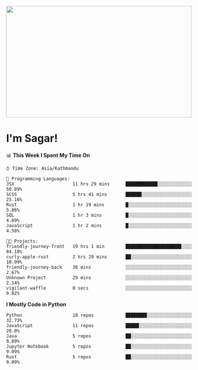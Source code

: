 
<img src="https://media.giphy.com/media/3ornk57KwDXf81rjWM/giphy.gif" width="500" height="300" frameBorder="0" class="giphy-embed" allowFullScreen></img>

#   I'm Sagar!

<!--START_SECTION:waka-->
📊 **This Week I Spent My Time On** 

```text
⌚︎ Time Zone: Asia/Kathmandu

💬 Programming Languages: 
JSX                      11 hrs 29 mins      ████████████░░░░░░░░░░░░░   50.89% 
SCSS                     5 hrs 41 mins       ██████░░░░░░░░░░░░░░░░░░░   25.16% 
Rust                     1 hr 19 mins        █░░░░░░░░░░░░░░░░░░░░░░░░   5.86% 
SQL                      1 hr 3 mins         █░░░░░░░░░░░░░░░░░░░░░░░░   4.69% 
JavaScript               1 hr 2 mins         █░░░░░░░░░░░░░░░░░░░░░░░░   4.58%

🐱‍💻 Projects: 
friendly-journey-front   19 hrs 1 min        █████████████████████░░░░   84.18% 
curly-apple-rust         2 hrs 29 mins       ██░░░░░░░░░░░░░░░░░░░░░░░   10.99% 
friendly-journey-back    36 mins             ░░░░░░░░░░░░░░░░░░░░░░░░░   2.67% 
Unknown Project          29 mins             ░░░░░░░░░░░░░░░░░░░░░░░░░   2.14% 
vigilant-waffle          0 secs              ░░░░░░░░░░░░░░░░░░░░░░░░░   0.02%

```

**I Mostly Code in Python** 

```text
Python                   18 repos            ████████░░░░░░░░░░░░░░░░░   32.73% 
JavaScript               11 repos            █████░░░░░░░░░░░░░░░░░░░░   20.0% 
Java                     5 repos             ██░░░░░░░░░░░░░░░░░░░░░░░   9.09% 
Jupyter Notebook         5 repos             ██░░░░░░░░░░░░░░░░░░░░░░░   9.09% 
Rust                     5 repos             ██░░░░░░░░░░░░░░░░░░░░░░░   9.09%

```



<!--END_SECTION:waka-->
